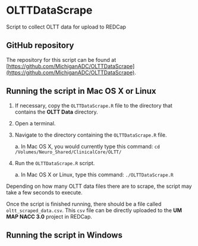 # OLTTDataScrape
Script to collect OLTT data for upload to REDCap

## GitHub repository
The repository for this script can be found at [https://github.com/MichiganADC/OLTTDataScrape](https://github.com/MichiganADC/OLTTDataScrape).

## Running the script in Mac OS X or Linux

1. If necessary, copy the `OLTTDataScrape.R` file to the directory that contains the **OLTT Data** directory.

2. Open a terminal.

3. Navigate to the directory containing the `OLTTDataScrape.R` file.

    a. In Mac OS X, you would currently type this command: 
        ```cd /Volumes/Neuro_Shared/ClinicalCore/OLTT/```

4. Run the `OLTTDataScrape.R` script.

    a. In Mac OS X or Linux, type this command:
        ```./OLTTDataScrape.R```

Depending on how many OLTT data files there are to scrape, the script may take a few seconds to execute.

Once the script is finished running, there should be a file called `oltt_scraped_data.csv`. This `csv` file can be directly uploaded to the **UM MAP NACC 3.0** project in REDCap.

## Running the script in Windows
